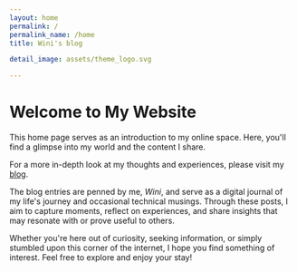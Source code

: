 ```yaml
---
layout: home
permalink: /
permalink_name: /home
title: Wini's blog

detail_image: assets/theme_logo.svg

---
```


# Welcome to My Website

This home page serves as an introduction to my online space. Here, you'll find a glimpse into my world and the content I share.


For a more in-depth look at my thoughts and experiences, please visit my [blog](blog).

The blog entries are penned by me, *Wini*, and serve as a digital journal of my life's journey and occasional technical musings. Through these posts, I aim to capture moments, reflect on experiences, and share insights that may resonate with or prove useful to others.

Whether you're here out of curiosity, seeking information, or simply stumbled upon this corner of the internet, I hope you find something of interest. Feel free to explore and enjoy your stay!


